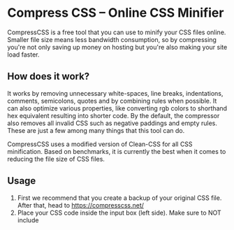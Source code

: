 # Compress CSS – Online CSS Minifier

CompressCSS is a free tool that you can use to minify your CSS files online.
Smaller file size means less bandwidth consumption, so by compressing you're
not only saving up money on hosting but you're also making your site load faster.

## How does it work?
It works by removing unnecessary white-spaces, line breaks, indentations, comments, semicolons, quotes and by combining rules when possible. It can also optimize various properties, like converting rgb colors to shorthand hex equivalent resulting into shorter code. By the default, the compressor also removes all invalid CSS such as negative paddings and empty rules. These are just a few among many things that this tool can do.

CompressCSS uses a modified version of Clean-CSS for all CSS minification. Based on benchmarks, it is currently the best when it comes to reducing the file size of CSS files.

## Usage
1. First we recommend that you create a backup of your original CSS file. After that, head to https://compresscss.net/
2. Place your CSS code inside the input box (left side). Make sure to NOT include <style> tags.
3. Click "Compress" and wait for it to finish the process.
4. Once finished, the compressed CSS codes should appear in the output box (right side).

## Preserved
You can use the comment tag with exclamation mark to keep an important comment or to ignore that part when compressing. To use, put the content between `/*!` and `*/`.

Example:
```/*! CompressCSS | MIT License | Do not remove */```
